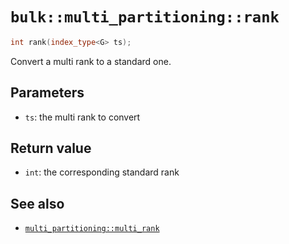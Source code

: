 # `bulk::multi_partitioning::rank`

```cpp
int rank(index_type<G> ts);
```

Convert a multi rank to a standard one.

## Parameters

- `ts`: the multi rank to convert

## Return value

- `int`: the corresponding standard rank

## See also

- [`multi_partitioning::multi_rank`](multi_rank.md)
